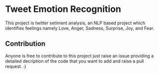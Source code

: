 # Tweet Emotion Recognition

This project is twitter setiment analysis, an NLP based project
which identifies feelings namely Love, Anger, Sadness, Surprise,
Joy, and Fear.

## Contribution

Anyone is free to contribute to this project just raise an issue 
providing a detailed decription of the code that you want to add and raise a
pull request. 
:)